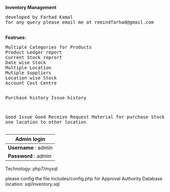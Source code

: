 
<b>Inventory Management</b>
<pre>
developed by Farhad Kamal
for any query please email me at remindfarhad@gmail.com
</pre>
<br/>
<b>Featrues:</b>
<pre>
Multiple Categories for Products
Product Ledger report
Current Stock reprort
Date wise Stock
Multiple Location
Mutiple Suppliers
Location wise Stock
Account Cost Centre

Purchase history
Issue history

Good Issue
Good Receive
Request Material for purchase
Stock transfer one location to other location
</pre>

  Admin login        | 
   ---------------------| 
   **Username** : admin | 
   **Password** : admin | 
   
  
Technology: php7/mysql 

please config the file includes/config.php for Approval Authority
Database location: sql/inventory.sql
   
   
   
